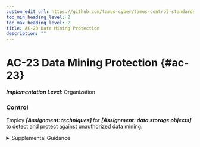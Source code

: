 ```yaml
---
custom_edit_url: https://github.com/tamus-cyber/tamus-control-standards/tree/main/content/tamus.edu/TAMUS_profile.yaml
toc_min_heading_level: 2
toc_max_heading_level: 2
title: AC-23 Data Mining Protection
description: ""
---
```


# AC-23 Data Mining Protection {#ac-23}

_**Implementation Level**_: Organization

### Control

Employ <strong title="ac-23_odp.01"> <em>[Assignment: techniques]</em> </strong> for <strong title="ac-23_odp.02"> <em>[Assignment: data storage objects]</em> </strong> to detect and protect against unauthorized data mining.


<details><summary>Supplemental Guidance</summary>Data mining is an analytical process that attempts to find correlations or patterns in large data sets for the purpose of data or knowledge discovery. Data storage objects include database records and database fields. Sensitive information can be extracted from data mining operations. When information is personally identifiable information, it may lead to unanticipated revelations about individuals and give rise to privacy risks. Prior to performing data mining activities, organizations determine whether such activities are authorized. Organizations may be subject to applicable laws, executive orders, directives, regulations, or policies that address data mining requirements. Organizational personnel consult with the senior agency official for privacy and legal counsel regarding such requirements.<br/><br/>Data mining prevention and detection techniques include limiting the number and frequency of database queries to increase the work factor needed to determine the contents of databases, limiting types of responses provided to database queries, applying differential privacy techniques or homomorphic encryption, and notifying personnel when atypical database queries or accesses occur. Data mining protection focuses on protecting information from data mining while such information resides in organizational data stores. In contrast, [AU-13](/catalog/au/au-13) focuses on monitoring for organizational information that may have been mined or otherwise obtained from data stores and is available as open-source information residing on external sites, such as social networking or social media websites.<br/><br/>[EO 13587](#0af071a6-cf8e-48ee-8c82-fe91efa20f94) requires the establishment of an insider threat program for deterring, detecting, and mitigating insider threats, including the safeguarding of sensitive information from exploitation, compromise, or other unauthorized disclosure. Data mining protection requires organizations to identify appropriate techniques to prevent and detect unnecessary or unauthorized data mining. Data mining can be used by an insider to collect organizational information for the purpose of exfiltration.</details>

